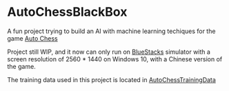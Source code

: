 # AutoChessBlackBox
A fun project trying to build an AI with machine learning techiques for the game [Auto Chess](https://www.zizouqi.com)

Project still WIP, and it now can only run on [BlueStacks](https://www.bluestacks.com/) simulator with a screen resolution of 2560 * 1440 on Windows 10, with a Chinese version of the game.

The training data used in this project is located in [AutoChessTrainingData](https://github.com/theBlackBoxAI/AutoChessTrainingData)
